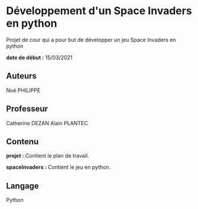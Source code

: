 # Développement d'un Space Invaders en python

Projet de cour qui a pour but de développer un jeu Space Invaders en python

**date de début :** 15/03/2021

## Auteurs

Noé PHILIPPE

## Professeur

Catherine DEZAN
Alain PLANTEC

## Contenu

**projet :** Contient le plan de travail.

**spaceInvaders :** Contient le jeu en python.

## Langage

Python
